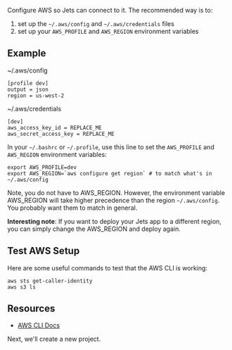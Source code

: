 Configure AWS so Jets can connect to it. The recommended way is to:

1. set up the `~/.aws/config` and `~/.aws/credentials` files
2. set up your `AWS_PROFILE` and `AWS_REGION` environment variables

## Example

~/.aws/config

    [profile dev]
    output = json
    region = us-west-2

~/.aws/credentials

    [dev]
    aws_access_key_id = REPLACE_ME
    aws_secret_access_key = REPLACE_ME

In your `~/.bashrc` or `~/.profile`, use this line to set the `AWS_PROFILE` and `AWS_REGION` environment variables:

    export AWS_PROFILE=dev
    export AWS_REGION=`aws configure get region` # to match what's in ~/.aws/config

Note, you do not have to AWS_REGION. However, the environment variable AWS_REGION will take higher precedence than the region `~/.aws/config`. You probably want them to match in general.

**Interesting note**: If you want to deploy your Jets app to a different region, you can simply change the AWS_REGION and deploy again.

## Test AWS Setup

Here are some useful commands to test that the AWS CLI is working:

    aws sts get-caller-identity
    aws s3 ls

## Resources

* [AWS CLI Docs](https://docs.aws.amazon.com/cli/latest/userguide/cli-chap-install.html)

Next, we'll create a new project.
